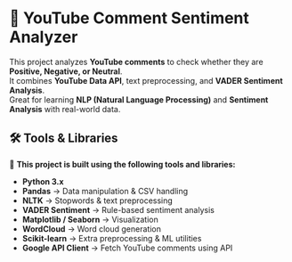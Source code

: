# 🎥 YouTube Comment Sentiment Analyzer

This project analyzes **YouTube comments** to check whether they are **Positive, Negative, or Neutral**.  
It combines **YouTube Data API**, text preprocessing, and **VADER Sentiment Analysis**.  
Great for learning **NLP (Natural Language Processing)** and **Sentiment Analysis** with real-world data.

## 🛠 Tools & Libraries

🔗 **This project is built using the following tools and libraries:**

- **Python 3.x**
- **Pandas** → Data manipulation & CSV handling  
- **NLTK** → Stopwords & text preprocessing  
- **VADER Sentiment** → Rule-based sentiment analysis  
- **Matplotlib / Seaborn** → Visualization  
- **WordCloud** → Word cloud generation
- **Scikit-learn** → Extra preprocessing & ML utilities  
- **Google API Client** → Fetch YouTube comments using API  




